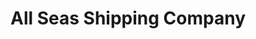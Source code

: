 ---
title: "All Seas Shipping Company"
url: /montreal/all-seas-shipping-company/
shop: storage rental
---
